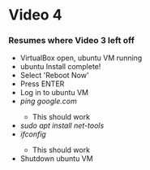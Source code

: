 <h1>Video 4</h1>
<h3>Resumes where Video 3 left off</h3>
<ul>
    <li>VirtualBox open, ubuntu VM running</li>
    <li>ubuntu Install complete!</li>
    <li>Select 'Reboot Now'</li>
    <li>Press ENTER</li>
    <li>Log in to ubuntu VM </li>
    <li><i>ping google.com</i></li>
    <ul>
        <li>This should work</li>
    </ul>
    <li><i>sudo apt install net-tools</i></li>
    <li><i>ifconfig</i></li>
    <ul>
        <li>This should work</li>
    </ul>
    <li>Shutdown ubuntu VM</li>
</ul>
